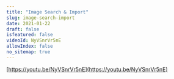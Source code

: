 ```yaml
---
title: "Image Search & Import"
slug: image-search-import
date: 2021-01-22
draft: false
isfeatured: false
videoId: NyVSnrVr5nE
allowIndex: false
no_sitemap: true
---
```




[https://youtu.be/NyVSnrVr5nE](https://youtu.be/NyVSnrVr5nE)
